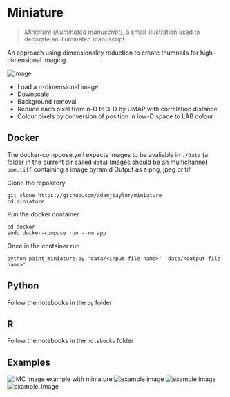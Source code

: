 # Miniature

> *Miniature (illuminated manuscript)*, a small illustration used to decorate an illuminated manuscript

An approach using dimensionality reduction to create thumnails for high-dimensional imaging

![image](https://user-images.githubusercontent.com/14945787/127029087-b0312bc3-299b-41ae-acf7-ffa226f81218.png)

- Load a n-dimensional image
- Downscale
- Background removal
- Reduce each pixel from n-D to 3-D by UMAP with correlation distance 
- Colour pixels by conversion of position in low-D space to LAB colour

## Docker

The docker-comppose.yml expects images to be avaliable in `./data` (a folder in the current dir called `data`)
Images should be an multichannel `ome.tiff` containing a image pyramid
Output as a png, jpeg or tif

Clone the repository
```
git clone https://github.com/adamjtaylor/miniature
cd miniature
```
Run the docker container
```
cd docker
sudo docker-compose run --rm app
```

Once in the container run
```
python paint_miniature.py 'data/<input-file-name>' 'data/<output-file-name>'
```

## Python
Follow the notebooks in the `py` folder

## R
Follow the notebooks in the `notebooks` folder

## Examples

![IMC image example with miniature](https://github.com/adamjtaylor/miniature/blob/main/outputs/HT060P1_REMAIN_ROI_04-miniature.png?s=100)
![example image](https://github.com/adamjtaylor/miniature/blob/main/outputs/HTA9_1_BA_L_ROI04-miniature.png?raw=true)
![example image](https://github.com/adamjtaylor/miniature/blob/main/outputs/HTA9_1_BA_M_ROI03-miniature.png?raw=true)
![example_image](https://github.com/adamjtaylor/miniature/blob/main/outputs/HTA9_1_POST_M_ROI02-miniature.png?raw=true)
